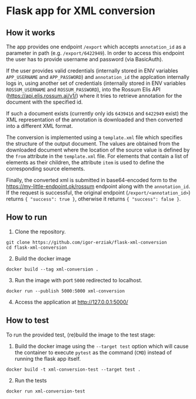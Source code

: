 # Flask app for XML conversion

## How it works

The app provides one endpoint `/export` which accepts `annotation_id` as a parameter in path (e.g. `/export/6422949`). In order to access this endpoint the user has to provide username and password (via BasicAuth).

If the user provides valid credentials (internally stored in ENV variables `APP_USERNAME` and `APP_PASSWORD`) and `annotation_id` the applcation internally logs in, using another set of credentials (internally stored in ENV variables `ROSSUM_USERNAME` and `ROSSUM_PASSWORD`), into the Rossum Elis API (https://api.elis.rossum.ai/v1/) where it tries to retrieve annotation for the document with the specified id.

If such a document exists (currently only ids `6439416` and `6422949` exist) the XML representation of the annotation is downloaded and then converted into a different XML format.

The conversion is implemented using a `template.xml` file which specifies the structure of the output document. The values are obtained from the downloaded document where the location of the source value is defined by the `from` attribute in the `template.xml` file. For elements that contain a list of elements as their children, the attribute `item` is used to define the corresponding source elements.

Finally, the converted xml is submitted in base64-encoded form to the https://my-little-endpoint.ok/rossum endpoint along with the `annotation_id`. If the request is successful, the original endpoint (`/export/<annotation_id>`) returns `{ "success": true }`, otherwise it returns `{ "success": false }`.

## How to run

1. Clone the repository.
```
git clone https://github.com/igor-erziak/flask-xml-conversion
cd flask-xml-conversion
```

2. Build the docker image
```
docker build --tag xml-conversion .
```

3. Run the image with port `5000` redirected to localhost.
```
docker run --publish 5000:5000 xml-conversion
```

4. Access the application at http://127.0.0.1:5000/

## How to test

To run the provided test, (re)build the image to the test stage:

1. Build the docker image using the `--target test` option which will cause the container to execute `pytest` as the command (`CMD`) instead of running the flask app itself.
```
docker build -t xml-conversion-test --target test .
```

2. Run the tests
```
docker run xml-conversion-test
```